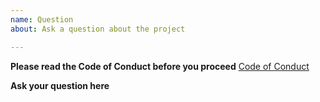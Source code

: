 ```yaml
---
name: Question
about: Ask a question about the project

---
```


**Please read the Code of Conduct before you proceed**
[Code of Conduct](/CODE_OF_CONDUCT.md)

**Ask your question here**
